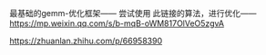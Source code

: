 最基础的gemm-优化框架——
尝试使用 此链接的算法，进行优化——https://mp.weixin.qq.com/s/b-mqB-oWM817OlVeO5zgvA

https://zhuanlan.zhihu.com/p/66958390
